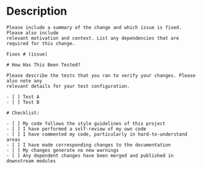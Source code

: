 # Description

    Please include a summary of the change and which issue is fixed. Please also include
    relevant motivation and context. List any dependencies that are required for this change.

    Fixes # (issue)

    # How Has This Been Tested?

    Please describe the tests that you ran to verify your changes. Please also note any
    relevant details for your test configuration.

    - [ ] Test A
    - [ ] Test B

    # Checklist:

    - [ ] My code follows the style guidelines of this project
    - [ ] I have performed a self-review of my own code
    - [ ] I have commented my code, particularly in hard-to-understand areas
    - [ ] I have made corresponding changes to the documentation
    - [ ] My changes generate no new warnings
    - [ ] Any dependent changes have been merged and published in downstream modules
